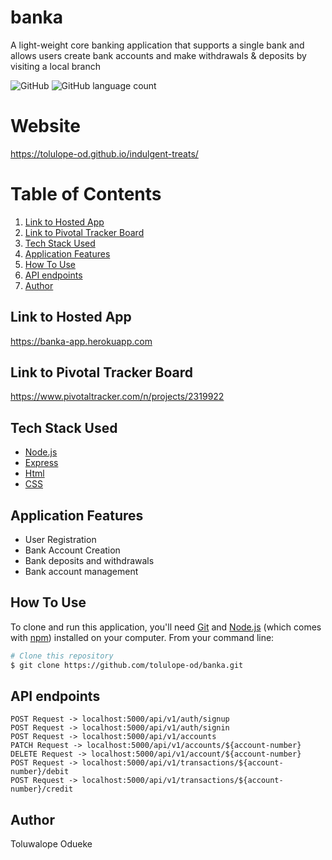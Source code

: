 # banka
A light-weight core banking application that supports a single bank and allows users create bank accounts and make withdrawals &amp; deposits by visiting a local branch

![GitHub](https://img.shields.io/github/license/tolulope-od/banka.svg?style=plastic) ![GitHub language count](https://img.shields.io/github/languages/count/tolulope-od/banka.svg)

# Website

https://tolulope-od.github.io/indulgent-treats/

# Table of Contents

1. <a href="#hosted-app">Link to Hosted App</a>
2. <a href="#pivotal-tracker">Link to Pivotal Tracker Board</a>
3. <a href="#tech-stack-used">Tech Stack Used</a>
4. <a href="#application-features">Application Features</a>
5. <a href="#how-to-use">How To Use</a>
6. <a href="#api-endpoints">API endpoints</a>
7. <a href="#author">Author</a>

## Link to Hosted App

https://banka-app.herokuapp.com


## Link to Pivotal Tracker Board

https://www.pivotaltracker.com/n/projects/2319922


## Tech Stack Used

- [Node.js](https://nodejs.org/)
- [Express](https://expressjs.com/)
- [Html]()
- [CSS]()


## Application Features

- User Registration
- Bank Account Creation
- Bank deposits and withdrawals
- Bank account management


## How To Use

To clone and run this application, you'll need [Git](https://git-scm.com) and [Node.js](https://nodejs.org/en/download/) (which comes with [npm](http://npmjs.com)) installed on your computer. From your command line:

```bash
# Clone this repository
$ git clone https://github.com/tolulope-od/banka.git
```

## API endpoints
```
POST Request -> localhost:5000/api/v1/auth/signup
POST Request -> localhost:5000/api/v1/auth/signin
POST Request -> localhost:5000/api/v1/accounts
PATCH Request -> localhost:5000/api/v1/accounts/${account-number}
DELETE Request -> localhost:5000/api/v1/account/${account-number}
POST Request -> localhost:5000/api/v1/transactions/${account-number}/debit
POST Request -> localhost:5000/api/v1/transactions/${account-number}/credit
```

## Author

Toluwalope Odueke
